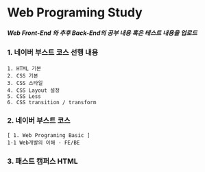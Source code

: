 Web Programing Study 
===========

##### Web Front-End 와 추후 Back-End의 공부 내용 혹은 테스트 내용을 업로드

### 1. 네이버 부스트 코스 선행 내용
```
1. HTML 기본
2. CSS 기본
3. CSS 스타일
4. CSS Layout 설정
5. CSS Less 
6. CSS transition / transform
```

### 2. 네이버 부스트 코스
```
[ 1. Web Programing Basic ]
1-1 Web개발의 이해 - FE/BE 

```

### 3. 패스트 캠퍼스 HTML
